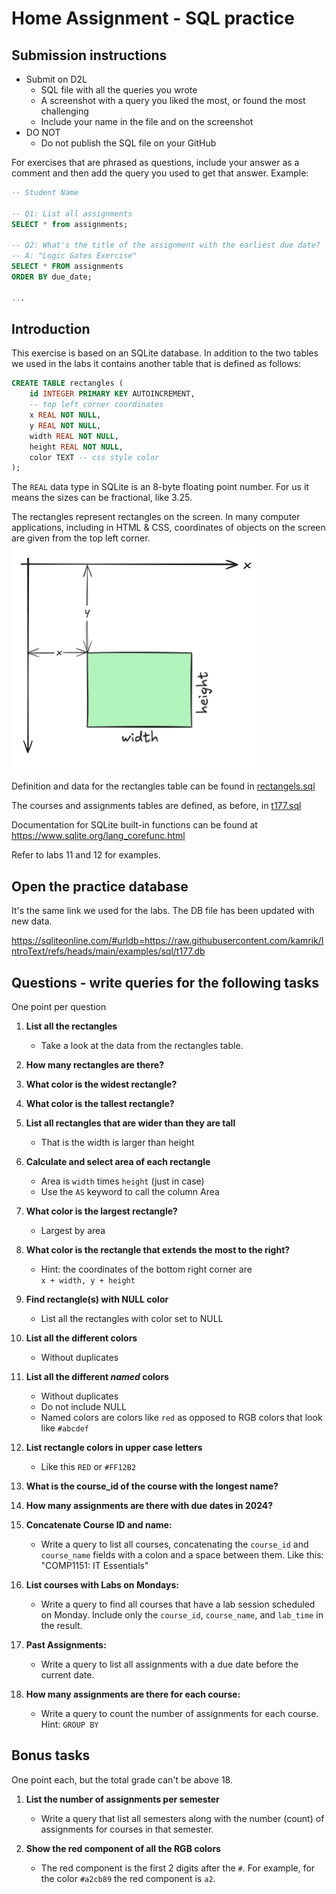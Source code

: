 # Home Assignment - SQL practice


## Submission instructions
- Submit on D2L
   - SQL file with all the queries you wrote
   - A screenshot with a query you liked the most, or found the most challenging
   - Include your name in the file and on the screenshot
- DO NOT
  - Do not publish the SQL file on your GitHub 


For exercises that are phrased as questions, include your answer as a comment and then add the query you used to get that answer. Example:
```sql
-- Student Name

-- Q1: List all assignments
SELECT * from assignments;

-- Q2: What's the title of the assignment with the earliest due date?
-- A: "Logic Gates Exercise"
SELECT * FROM assignments 
ORDER BY due_date;

...
```

## Introduction
This exercise is based on an SQLite database. In addition to the two tables we used in the labs it contains another table that is defined as follows:

```sql
CREATE TABLE rectangles (
    id INTEGER PRIMARY KEY AUTOINCREMENT,
    -- top left corner coordinates
    x REAL NOT NULL,
    y REAL NOT NULL,
    width REAL NOT NULL,
    height REAL NOT NULL,
    color TEXT -- css style color
); 
```

The `REAL` data type in SQLite is an 8-byte floating point number. For us it means the sizes can be fractional, like 3.25.

The rectangles represent rectangles on the screen. In many computer applications, including in HTML & CSS, coordinates of objects on the screen are given from the top left corner.
<img src="img/rectangles.png" width="400">

Definition and data for the rectangles table can be found in [rectangels.sql](../examples/sql/rectangles.sql)

The courses and assignments tables are defined, as before, in
[t177.sql](../examples/sql/t177.sql)

Documentation for SQLite built-in functions can be found at https://www.sqlite.org/lang_corefunc.html

Refer to labs 11 and 12 for examples.

## Open the practice database
It's the same link we used for the labs. The DB file has been updated with new data.

https://sqliteonline.com/#urldb=https://raw.githubusercontent.com/kamrik/IntroText/refs/heads/main/examples/sql/t177.db


## Questions - write queries for the following tasks
One point per question

1. **List all the rectangles**  
   - Take a look at the data from the rectangles table.

1. **How many rectangles are there?**  
   
1. **What color is the widest rectangle?** 

1. **What color is the tallest rectangle?**

1. **List all rectangles that are wider than they are tall**
   - That is the width is larger than height

1. **Calculate and select area of each rectangle**
   - Area is `width` times `height` (just in case)
   - Use the `AS` keyword to call the column Area

1. **What color is the largest rectangle?** 
   - Largest by area

1. **What color is the rectangle that extends the most to the right?**
   - Hint: the coordinates of the bottom right corner are  
   `x + width, y + height`

1. **Find rectangle(s) with NULL color**
   - List all the rectangles with color set to NULL

1. **List all the different colors**
   - Without duplicates

1. **List all the different _named_ colors**
   - Without duplicates
   - Do not include NULL
   - Named colors are colors like `red` as opposed to RGB colors that look like `#abcdef`
   
1. **List rectangle colors in upper case letters**
   - Like this `RED` or `#FF12B2`

1. **What is the course_id of the course with the longest name?**

1. **How many assignments are there with due dates in 2024?**

1. **Concatenate Course ID and name:**  
   - Write a query to list all courses, concatenating the `course_id` and `course_name` fields with a colon and a space between them. Like this:   
   "COMP1151: IT Essentials"
   
1. **List courses with Labs on Mondays:**  
   - Write a query to find all courses that have a lab session scheduled on Monday. Include only the `course_id`, `course_name`, and `lab_time` in the result.  
   
1. **Past Assignments:**  
   - Write a query to list all assignments with a due date before the current date.  
   
1. **How many assignments are there for each course:**  
   - Write a query to count the number of assignments for each course.  
   Hint: `GROUP BY`


## Bonus tasks
One point each, but the total grade can't be above 18.
1. **List the number of assignments per semester**  
   - Write a query that list all semesters along with the number (count) of assignments for courses in that semester.

1. **Show the red component of all the RGB colors**  
   - The red component is the first 2 digits after the `#`. For example, for the color `#a2cb89` the red component is `a2`.



